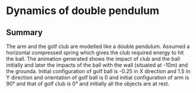 # Dynamics of double pendulum 

## Summary 

The arm and the golf club are modelled like a double pendulum. Assumed a horizontal compressed spring which gives the club required energy to hit the ball. The animation generated shows the impact of club and the ball initially and later the impacts of the ball with the wall (situated at -10m) and the grounda. Initial configuration of golf ball is -0.25 in X direction and 1.5 in Y direction and orientation of golf ball is 0 and initial configuration of arm is 90° and that of golf club is 0° and initially all the objects are at rest.